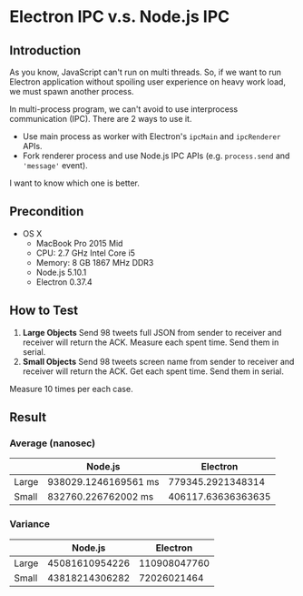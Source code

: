 Electron IPC v.s. Node.js IPC
=============================

## Introduction

As you know, JavaScript can't run on multi threads.  So, if we want to run Electron application without spoiling user experience on heavy work load, we must spawn another process.

In multi-process program, we can't avoid to use interprocess communication (IPC).  There are 2 ways to use it.

- Use main process as worker with Electron's `ipcMain` and `ipcRenderer` APIs.
- Fork renderer process and use Node.js IPC APIs (e.g. `process.send` and `'message'` event).

I want to know which one is better.

## Precondition

- OS X
  - MacBook Pro 2015 Mid
  - CPU: 2.7 GHz Intel Core i5
  - Memory: 8 GB 1867 MHz DDR3
  - Node.js 5.10.1
  - Electron 0.37.4

## How to Test

1. **Large Objects** Send 98 tweets full JSON from sender to receiver and receiver will return the ACK.  Measure each spent time.  Send them in serial.
2. **Small Objects** Send 98 tweets screen name from sender to receiver and receiver will return the ACK.  Get each spent time.  Send them in serial.

Measure 10 times per each case.

## Result

### Average (nanosec)

|       | Node.js              | Electron           |
|-------|----------------------|--------------------|
| Large | 938029.1246169561 ms | 779345.2921348314  |
| Small | 832760.226762002 ms  | 406117.63636363635 |

### Variance

|       | Node.js        | Electron     |
|-------|----------------|--------------|
| Large | 45081610954226 | 110908047760 |
| Small | 43818214306282 | 72026021464  |

